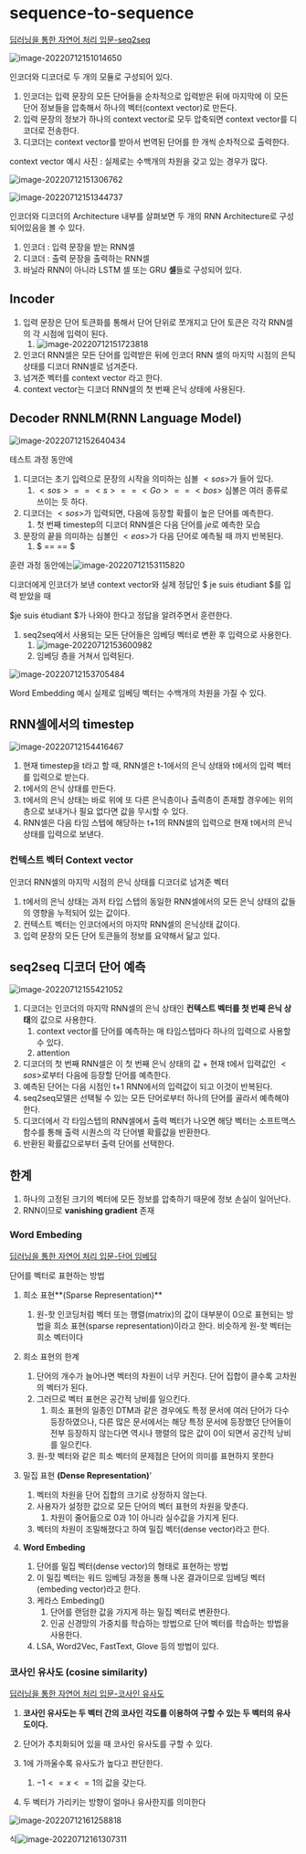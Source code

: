

# sequence-to-sequence 

[딥러닝을 통한 자연어 처리 입문-seq2seq](https://wikidocs.net/24996)

![image-20220712151014650](../../images/seq2seq/image-20220712151014650.png)

인코더와 디코더로 두 개의 모듈로 구성되어 있다.

1. 인코더는 입력 문장의 모든 단어들을 순차적으로 입력받은 뒤에 마지막에 이 모든 단어 정보들을 압축해서 하나의 벡터(context vector)로 만든다.
2. 입력 문장의 정보가 하나의 context vector로 모두 압축되면 context vector를 디코더로 전송한다.
3. 디코더는 context vector를 받아서 번역된 단어를 한 개씩 순차적으로 출력한다.



context vector 예시 사진 : 실제로는 수백개의 차원을 갖고 있는 경우가 많다.

![image-20220712151306762](../../images/seq2seq/image-20220712151306762.png)





![image-20220712151344737](../../images/seq2seq/image-20220712151344737.png)

인코더와 디코더의 Architecture 내부를 살펴보면 두 개의 RNN Architecture로 구성되어있음을 볼 수 있다.

1. 인코더 : 입력 문장을 받는 RNN셀
2. 디코더 : 출력 문장을 출력하는  RNN셀 
3. 바닐라 RNN이 아니라 LSTM 셀 또는 GRU **셀**들로 구성되어 있다.



## Incoder

1. 입력 문장은 단어 토큰화를 통해서 단어 단위로 쪼개지고 단어 토큰은 각각 RNN셀의 각 시점에 입력이 된다.
   1. ![image-20220712151723818](../../images/seq2seq/image-20220712151723818.png)
2. 인코더 RNN셀은 모든 단어를 입력받은 뒤에 인코더 RNN 셀의 마지막 시점의 은틱 상태를 디코더 RNN셀로 넘겨준다.
3. 넘겨준 벡터를 context vector 라고 한다.
4. context vector는 디코더 RNN셀의 첫 번째 은닉 상태에 사용된다.



## Decoder RNNLM(RNN Language Model)

![image-20220712152640434](../../images/seq2seq/image-20220712152640434.png)

테스트 과정 동안에

1. 디코더는 초기 입력으로 문장의 시작을 의미하는 심볼 $<sos>$가 들어 있다.
   1. $<sos> == <s> == <Go> == <bos>$ 심볼은 여러 종류로 쓰이는 듯 하다.
2. 디코더는 $<sos>$가 입력되면, 다음에 등장할 확률이 높은 단어를 예측한다.
   1. 첫 번째 timestep의 디코더 RNN셀은 다음 단어를 $je$로 예측한 모습
3. 문장의 끝을 의미하는 심볼인 $<eos>$가 다음 단어로 예측될 때 까지 반복된다.
   1. $<eos> == </s> == <end> $



훈련 과정 동안에는![image-20220712153115820](../../images/seq2seq/image-20220712153115820.png)

디코더에게 인코더가 보낸 context vector와 실제 정답인 $<sos> je suis étudiant $를 입력 받았을 때

 $je suis étudiant <eos> $가 나와야 한다고 정답을 알려주면서 훈련한다.

1. seq2seq에서 사용되는 모든 단어들은 임베딩 벡터로 변환 후 입력으로 사용한다.
   1. ![image-20220712153600982](../../images/seq2seq/image-20220712153600982.png)
   2. 임베딩 층을 거쳐서 입력된다.

![image-20220712153705484](../../images/seq2seq/image-20220712153705484.png)

Word Embedding 예시 실제로 임베딩 벡터는 수백개의 차원을 가질 수 있다.



## RNN셀에서의 timestep

![image-20220712154416467](../../images/seq2seq/image-20220712154416467.png)

1. 현재 timestep을 t라고 할 때,  RNN셀은 t-1에서의 은닉 상태와 t에서의 입력 벡터를 입력으로 받는다.
2. t에서의 은닉 상태를 만든다.
3. t에서의 은닉 상태는 바로 위에 또 다른 은닉층이나 출력층이 존재할 경우에는 위의 층으로 보내거나 필요 없다면 값을 무시할 수 있다.
4. RNN셀은 다음 타임 스텝에 해당하는 t+1의 RNN셀의 입력으로 현재 t에서의 은닉 상태를 입력으로 보낸다.



### 컨텍스트 벡터 Context vector

인코더 RNN셀의 마지막 시점의 은닉 상태를 디코더로 넘겨준 벡터

1. t에서의 은닉 상태는 과저 타입 스텝의 동일한 RNN셀에서의 모든 은닉 상태의 값들의 영향을 누적되어 있는 값이다.
2. 컨텍스트 벡터는 인코더에서의 마지막 RNN셀의 은닉상태 값이다.
3. 입력 문장의 모든 단어 토큰들의 정보를 요약해서 닮고 있다.





## seq2seq 디코더 단어 예측

![image-20220712155421052](../../images/seq2seq/image-20220712155421052.png)

1. 디코더는 인코더의 마지막 RNN셀의 은닉 상태인 **컨텍스트 벡터를 첫 번째 은닉 상태**의 값으로 사용한다.
   1. context vector를 단어를 예측하는 매 타임스텝마다 하나의 입력으로 사용할 수 있다.
   2. attention
2. 디코더의 첫 번째 RNN셀은 이 첫 번째 은닉 상태의 값 + 현재 t에서 입력값인 $<sos>$로부터 다음에 등장할 단어를 예측한다.
3. 예측된 단어는 다음 시점인 t+1 RNN에서의 입력값이 되고 이것이 반복된다.
4. seq2seq모델은 선택될 수 있는 모든 단어로부터 하나의 단어를 골라서 예측해야 한다.
5. 디코더에서 각 타임스텝의 RNN셀에서 출력 벡터가 나오면 해당 벡터는 소프트맥스 함수를 통해 출력 시퀀스의 각 단어별 확률값을 반환한다.
6. 반환된 확률값으로부터  출력 단어를 선택한다.



## 한계

1. 하나의 고정된 크기의 벡터에 모든 정보를 압축하기 때문에 정보 손실이 일어난다.
2. RNN이므로 **vanishing gradient** 존재



### Word Embeding

[딥러닝을 통한 자연어 처리 입문-단어 임베딩](https://wikidocs.net/33520)

단어를 벡터로 표현하는 방법

1. 희소 표현**(Sparse Representation)**
   1. 원-핫 인코딩처럼 벡터 또는 행렬(matrix)의 값이 대부분이 0으로 표현되는 방법을 희소 표현(sparse representation)이라고 한다. 비슷하게 원-핫 벡터는 희소 벡터이다
2. 희소 표현의 한계
   1. 단어의 개수가 늘어나면 벡터의 차원이 너무 커진다. 단어 집합이 클수록 고차원의 벡터가 된다.
   2. 그러므로 벡터 표현은 공간적 낭비를 일으킨다.
      1. 희소 표현의 일종인 DTM과 같은 경우에도 특정 문서에 여러 단어가 다수 등장하였으나, 다른 많은 문서에서는 해당 특정 문서에 등장했던 단어들이 전부 등장하지 않는다면 역시나 행렬의 많은 값이 0이 되면서 공간적 낭비를 일으킨다.
   3. 원-핫 벡터와 같은 희소 벡터의 문제점은 단어의 의미를 표현하지 못한다



1. 밀집 표현 **(Dense Representation)**'
   1. 벡터의 차원을 단어 집합의 크기로 상정하지 않는다.
   2. 사용자가 설정한 값으로 모든 단어의 벡터 표현의 차원을 맞춘다.
      1. 차원이 줄어듦으로 0과 1이 아니라 실수값을 가지게 된다.
   3. 벡터의 차원이 조밀해졌다고 하여 밀집 벡터(dense vector)라고 한다.



1. **Word Embeding**
   1. 단어를 밀집 벡터(dense vector)의 형태로 표현하는 방법
   2. 이 밀집 벡터는 워드 임베딩 과정을 통해 나온 결과이므로 임베딩 벡터(embeding vector)라고 한다.
   3. 케라스 Embeding()
      1. 단어를 랜덤한 값을 가지게 하는 밀집 벡터로 변환한다.
      2. 인공 신경망의 가중치를 학습하는 방법으로 단어 벡터를 학습하는 방법을 사용한다.
   4.  LSA, Word2Vec, FastText, Glove 등의 방법이 있다.



### 코사인 유사도 (cosine similarity)

[딥러닝을 통한 자연어 처리 입문-코사인 유사도](https://wikidocs.net/24603)

1. **코사인 유사도는 두 벡터 간의 코사인 각도를 이용하여 구할 수 있는 두 벡터의 유사도이다.**

2. 단어가 추치화되어 있을 때 코사인 유사도를 구할 수 있다.

3. 1에 가까울수록 유사도가 높다고 판단한다.
   1. $-1<=x<=1$의 값을 갖는다.
4. 두 벡터가 가리키는 방향이 얼마나 유사한지를 의미한다

![image-20220712161258818](../../images/seq2seq/image-20220712161258818.png)

 

식![image-20220712161307311](../../images/seq2seq/image-20220712161307311.png)





